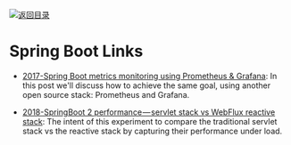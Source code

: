 [![返回目录](https://user-images.githubusercontent.com/5803001/38079637-ff0abcf0-3371-11e8-9b76-ad651620afc7.jpg)](https://github.com/wxyyxc1992/Awesome-Links) 
 
 
# Spring Boot Links

- [2017-Spring Boot metrics monitoring using Prometheus & Grafana](https://parg.co/UV0): In this post we'll discuss how to achieve the same goal, using another open source stack: Prometheus and Grafana.

- [2018-SpringBoot 2 performance — servlet stack vs WebFlux reactive stack](https://parg.co/U7O): The intent of this experiment to compare the traditional servlet stack vs the reactive stack by capturing their performance under load.
